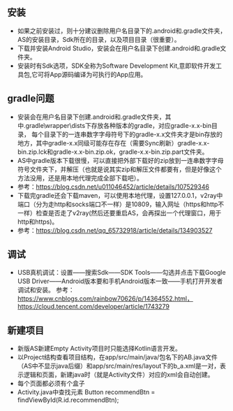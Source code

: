 ## 安装
- 如果之前安装过，则十分建议删除用户名目录下的.android和.gradle文件夹，AS的安装目录，Sdk所在的目录，以及项目目录（很重要）。
- 下载并安装Android Studio，安装会在用户名目录下创建.android和.gradle文件夹。
- 安装时有Sdk选项，SDK全称为Software Development Kit,意即软件开发工具包,它可将App源码编译为可执行的App应用。
## gradle问题
- 安装会在用户名目录下创建.android和.gradle文件夹，其中.gradle\wrapper\dists下存放各种版本的gradle，对应gradle-x.x-bin目录，
每个目录下的一连串数字字母符号下的gradle-x.x文件夹才是bin存放的地方，其中gradle-x.x同级可能存在存在（需要Sync刷新）gradle-x.x-bin.zip.lck和gradle-x.x-bin.zip.ok，gradle-x.x-bin.zip.part文件夹。
- AS中gradle版本下载很慢，可以直接把外部下载好的zip放到一连串数字字母符号文件夹下，并解压（也就是说其实zip和解压文件都要有，但是好像这个方法没用，还是用本地代理完成全部下载吧）。
- 参考：https://blog.csdn.net/u011046452/article/details/107529346
- 下载完gradle还会下载maven，可以使用本地代理，设置127.0.0.1，v2ray中端口（分为走http和socks端口不一样）是10809，输入网址（https和http不一样）检查是否走了v2ray(然后还要重启AS，会再探出一个代理窗口，用于http和https)。
- 参考：https://blog.csdn.net/qq_65732918/article/details/134903527
## 调试
- USB真机调试：设置——搜索Sdk——SDK Tools——勾选并点击下载Google USB Driver——Android版本要和手机Android版本一致——手机打开开发者调试和安装。
参考：https://www.cnblogs.com/rainbow70626/p/14364552.html，https://cloud.tencent.com/developer/article/1743279
## 新建项目
- 新版AS新建Empty Activity项目时只能选择Kotlin语言开发。
- 以Project结构查看项目结构，在app/src/main/java/包名下的AB.java文件（AS中不显示java后缀）和app/src/main/res/layout下的b_a.xml是一对，表示逻辑和页面，新建java时（就是Activity文件）对应的xml会自动创建。
- 每个页面都必须有个盒子
- Activity.java中查找元素 Button recommendBtn = findViewById(R.id.recommendBtn);

